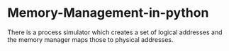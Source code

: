 # Memory-Management-in-python
There is a process simulator which creates a set of logical addresses and the memory manager maps those to physical addresses.
